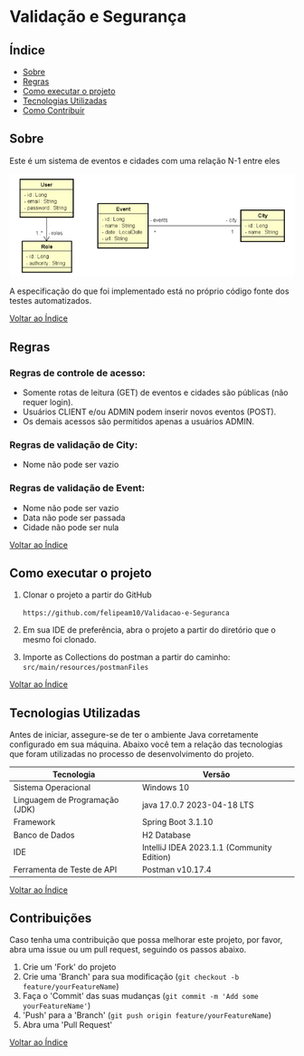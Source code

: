 <div align="left">
  <h1><strong>Validação e Segurança</strong></h1>
</div>

## Índice

- [Sobre](#sobre)
- [Regras](#regras)
- [Como executar o projeto](#como-executar-o-projeto)
- [Tecnologias Utilizadas](#tecnologias-utilizadas)
- [Como Contribuir](#como-contribuir)

## Sobre

Este é um sistema de eventos e cidades com uma relação N-1 entre eles

<div align="center">
  <img src="src/main/resources/modelo_conceitual.png" alt="Diagrama de Classes">
</div>

A especificação do que foi implementado está no próprio código fonte dos testes automatizados.



[Voltar ao Índice](#índice)

## Regras

### Regras de controle de acesso:
 - Somente rotas de leitura (GET) de eventos e cidades são públicas (não requer login).
 - Usuários CLIENT e/ou ADMIN podem inserir novos eventos (POST).
 - Os demais acessos são permitidos apenas a usuários ADMIN.

### Regras de validação de City:
 - Nome não pode ser vazio

### Regras de validação de Event:
 - Nome não pode ser vazio
 - Data não pode ser passada
 - Cidade não pode ser nula


[Voltar ao Índice](#índice)


## Como executar o projeto

1. Clonar o projeto a partir do GitHub

   ````https://github.com/felipeam10/Validacao-e-Seguranca````

2. Em sua IDE de preferência, abra o projeto a partir do diretório que o mesmo foi clonado. 

3. Importe as Collections do postman a partir do caminho: ````src/main/resources/postmanFiles````

[Voltar ao Índice](#índice)


## Tecnologias Utilizadas

Antes de iniciar, assegure-se de ter o ambiente Java corretamente configurado em sua máquina. Abaixo você tem a relação das tecnologias que foram utilizadas no processo de desenvolvimento do projeto.

| Tecnologia                  | Versão                                     |
| --------------------------- |--------------------------------------------|
| Sistema Operacional         | Windows 10                                 |
| Linguagem de Programação (JDK) | java 17.0.7 2023-04-18 LTS                 
| Framework                   | Spring Boot 3.1.10                         |
| Banco de Dados              | H2 Database                                |
| IDE                         | IntelliJ IDEA 2023.1.1 (Community Edition) |
| Ferramenta de Teste de API  | Postman v10.17.4                           |

[Voltar ao Índice](#índice)

## Contribuições 

Caso tenha uma contribuição que possa melhorar este projeto, por favor, abra uma issue ou um pull request, seguindo os passos abaixo.

1. Crie um 'Fork' do projeto
2. Crie uma 'Branch' para sua modificação (`git checkout -b feature/yourFeatureName`)
3. Faça o 'Commit' das suas mudanças (`git commit -m 'Add some yourFeatureName'`)
4. 'Push' para a 'Branch' (`git push origin feature/yourFeatureName`)
5. Abra uma 'Pull Request'

[Voltar ao Índice](#índice)

